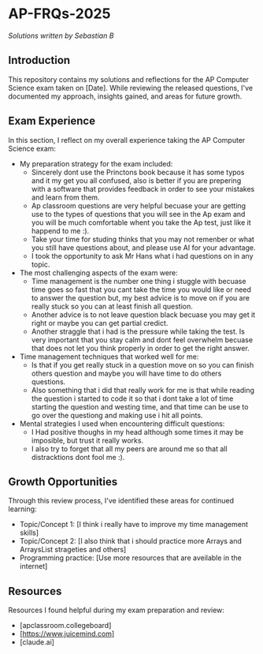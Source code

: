 # AP-FRQs-2025

*Solutions written by Sebastian B*

## Introduction
This repository contains my solutions and reflections for the AP Computer Science exam taken on [Date]. While reviewing the released questions, I've documented my approach, insights gained, and areas for future growth.

## Exam Experience
In this section, I reflect on my overall experience taking the AP Computer Science exam:

- My preparation strategy for the exam included:
   - Sincerely dont use the Princtons book because it has some typos and it my get you all confused, also is better if you are prepering with a software that provides feedback in order to see your mistakes and learn from them.
   - Ap classroom questions are very helpful becuase your are getting use to the types of questions that you will see in the Ap exam and you will be much comfortable whent you take the Ap test, just like it happend to me :).
   - Take your time for studing thinks that you may not remenber or what you still have questions about, and please use AI for your advantage.
   - I took the opportunity to ask Mr Hans what i had questions on in any topic.
- The most challenging aspects of the exam were:
  - Time management is the number one thing i stuggle with becuase time goes so fast that you cant take the time you would like or need to answer the question but, my best advice is to move on if you are really stuck so you can at least finish all question.
  - Another advice is to not leave question black becuase you may get it right or maybe you can get partial credict.
  - Another straggle that i had is the pressure while taking the test. Is very important that you stay calm and dont feel overwhelm becuase that does not let you think properly in order to get the right answer.
- Time management techniques that worked well for me:
   - Is that if you get really stuck in a question move on so you can finish others question and maybe you will have time to do others questions.
   - Also something that i did that really work for me is that while reading the question i started to code it so that i dont take a lot of time starting the question and westing time, and that time can be use to go over the questiong and making use i hit all points.
- Mental strategies I used when encountering difficult questions:
   - I Had positive thoughs in my head although some times it may be imposible, but trust it really works.
   - I also try to forget that all my peers are around me so that all distracktions dont fool me :).

## Growth Opportunities
Through this review process, I've identified these areas for continued learning:

- Topic/Concept 1: [I think i really have to improve my time management skills]
- Topic/Concept 2: [I also think that i should practice more Arrays and ArraysList strageties and others]
- Programming practice: [Use more resources that are aveilable in the internet]

## Resources
Resources I found helpful during my exam preparation and review:

- [apclassroom.collegeboard]
- [https://www.juicemind.com]
- [claude.ai]
